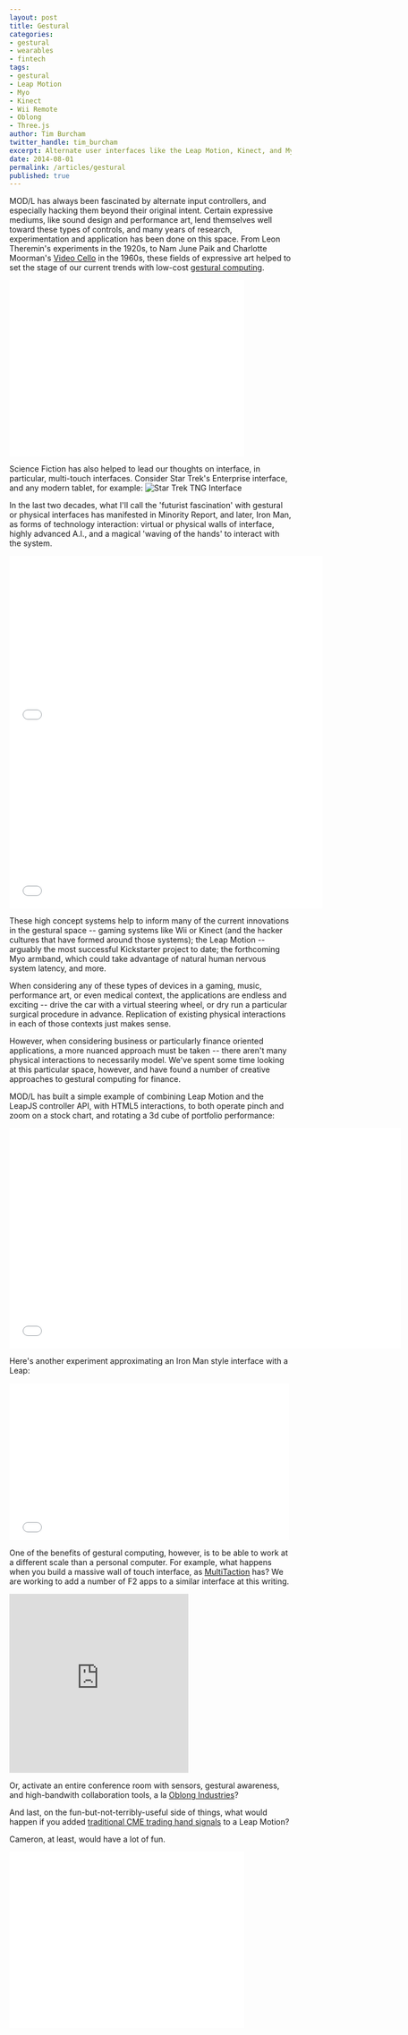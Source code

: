 ```yaml
---
layout: post
title: Gestural
categories: 
- gestural
- wearables
- fintech
tags: 
- gestural
- Leap Motion
- Myo
- Kinect
- Wii Remote
- Oblong
- Three.js
author: Tim Burcham
twitter_handle: tim_burcham
excerpt: Alternate user interfaces like the Leap Motion, Kinect, and Myo armband get us closer to the utopian interfaces from Minority Report and Iron Man. How do we best use these interfaces in financial applications?
date: 2014-08-01
permalink: /articles/gestural
published: true
---
```


MOD/L has always been fascinated by alternate input controllers, and especially hacking them beyond their original intent. Certain expressive mediums, like sound design and performance art, lend themselves well toward these types of controls, and many years of research, experimentation and application has been done on this space.  From Leon Theremin's experiments in the 1920s, to Nam June Paik and Charlotte Moorman's [Video Cello](https://www.youtube.com/watch?v=-9lnbIGHzUM) in the 1960s, these fields of expressive art helped to set the stage of our current trends with low-cost [gestural computing](http://en.wikipedia.org/wiki/Gesture_recognition).

<iframe width="420" height="315" src="//www.youtube.com/embed/w5qf9O6c20o" frameborder="0" allowfullscreen></iframe>

Science Fiction has also helped to lead our thoughts on interface, in particular, multi-touch interfaces.  Consider Star Trek's Enterprise interface, and any modern tablet, for example:
![Star Trek TNG Interface](http://www.popularmechanics.com/cm/popularmechanics/images/Xs/ways-tng-would-be-different-02-0103-lgn.jpg)

In the last two decades, what I'll call the 'futurist fascination' with gestural or physical interfaces has manifested in Minority Report, and later, Iron Man, as forms of technology interaction: virtual or physical walls of interface, highly advanced A.I., and a magical 'waving of the hands' to interact with the system.

<iframe width="560" height="315" src="//www.youtube.com/embed/8deYjcgVgm8" frameborder="0" allowfullscreen></iframe>

<iframe width="560" height="315" src="//www.youtube.com/embed/e-jN8UgMGrs" frameborder="0" allowfullscreen></iframe>

These high concept systems help to inform many of the current innovations in the gestural space -- gaming systems like Wii or Kinect (and the hacker cultures that have formed around those systems); the Leap Motion -- arguably the most successful Kickstarter project to date; the forthcoming Myo armband, which could take advantage of natural human nervous system latency, and more.

When considering any of these types of devices in a gaming, music, performance art, or even medical context, the applications are endless and exciting -- drive the car with a virtual steering wheel, or dry run a particular surgical procedure in advance.  Replication of existing physical interactions in each of those contexts just makes sense.

However, when considering business or particularly finance oriented applications, a more nuanced approach must be taken -- there aren't many physical interactions to necessarily model.  We've spent some time looking at this particular space, however, and have found a number of creative approaches to gestural computing for finance.

MOD/L has built a simple example of combining Leap Motion and the LeapJS controller API, with HTML5 interactions, to both operate pinch and zoom on a stock chart, and rotating a 3d cube of portfolio performance:

<iframe src="//player.vimeo.com/video/100161138?color=0071a3" width="700" height="394" frameborder="0" webkitallowfullscreen mozallowfullscreen allowfullscreen></iframe>

Here's another experiment approximating an Iron Man style interface with a Leap:

<iframe src="//player.vimeo.com/video/71216887" width="500" height="281" frameborder="0" webkitallowfullscreen mozallowfullscreen allowfullscreen></iframe>

One of the benefits of gestural computing, however, is to be able to work at a different scale than a personal computer. For example, what happens when you build a massive wall of touch interface, as [MultiTaction](http://www.multitaction.com/) has? We are working to add a number of F2 apps to a similar interface at this writing.

<iframe class="vine-embed" src="https://vine.co/v/OmpM1YT5OVv/embed/simple" width="320" height="320" frameborder="0"></iframe>

Or, activate an entire conference room with sensors, gestural awareness, and high-bandwith collaboration tools, a la [Oblong Industries](http://www.oblong.com/blog/wp-content/uploads/2013/09/Mezzanine-Beyond-Telepresence.jpg)?

And last, on the fun-but-not-terribly-useful side of things, what would happen if you added [traditional CME trading hand signals](http://www.cmegroup.com/education/open-outcry-futures-trading-hand-signals.html) to a Leap Motion? 

Cameron, at least, would have a lot of fun.
<iframe width="420" height="315" src="//www.youtube.com/embed/6yguPLkPh0A" frameborder="0" allowfullscreen></iframe>